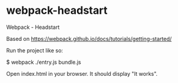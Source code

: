 # webpack-headstart
Webpack - Headstart

Based on https://webpack.github.io/docs/tutorials/getting-started/

Run the project like so:

$ webpack ./entry.js bundle.js

Open index.html in your browser. It should display "It works".

